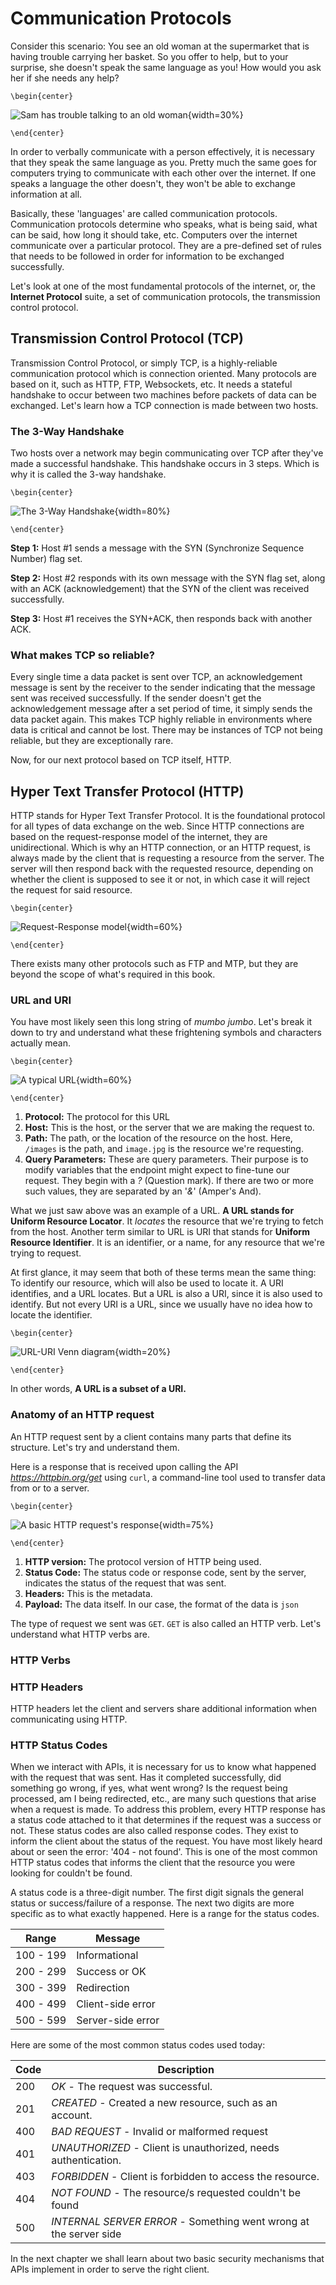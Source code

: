 # Communication Protocols
Consider this scenario: You see an old woman at the supermarket that is having trouble carrying her basket. So you offer to help, but to your surprise, she doesn't speak the same language as you! How would you ask her if she needs any help?

```{=latex}
\begin{center}
```
![Sam has trouble talking to an old woman](src/book/images/3.1.png){width=30%}
```{=latex}
\end{center}
```

In order to verbally communicate with a person effectively, it is necessary that they speak the same language as you. Pretty much the same goes for computers trying to communicate with each other over the internet. If one speaks a language the other doesn't, they won't be able to exchange information at all.

Basically, these 'languages' are called communication protocols. Communication protocols determine who speaks, what is being said, what can be said, how long it should take, etc. Computers over the internet communicate over a particular protocol. They are a pre-defined set of rules that needs to be followed in order for information to be exchanged successfully.

Let's look at one of the most fundamental protocols of the internet, or, the **Internet Protocol** suite, a set of communication protocols, the transmission control protocol.

## Transmission Control Protocol (TCP)
Transmission Control Protocol, or simply TCP, is a highly-reliable communication protocol which is connection oriented.  Many protocols are based on it, such as HTTP, FTP, Websockets, etc. It needs a stateful handshake to occur between two machines before packets of data can be exchanged. Let's learn how a TCP connection is made between two hosts.

### The 3-Way Handshake
Two hosts over a network may begin communicating over TCP after they've made a successful handshake. This handshake occurs in 3 steps. Which is why it is called the 3-way handshake.

```{=latex}
\begin{center}
```
![The 3-Way Handshake](src/book/images/3.2.png){width=80%}
```{=latex}
\end{center}
```

**Step 1:** Host #1 sends a message with the SYN (Synchronize Sequence Number) flag set.

**Step 2:** Host #2 responds with its own message with the SYN flag set, along with an ACK (acknowledgement) that the SYN of the client was received successfully.

**Step 3:** Host #1 receives the SYN+ACK, then responds back with another ACK.

### What makes TCP so reliable?
Every single time a data packet is sent over TCP, an acknowledgement message is sent by the receiver to the sender indicating that the message sent was received successfully. If the sender doesn't get the acknowledgement message after a set period of time, it simply sends the data packet again. This makes TCP highly reliable in environments where data is critical and cannot be lost. There may be instances of TCP not being reliable, but they are exceptionally rare.

Now, for our next protocol based on TCP itself, HTTP.

## Hyper Text Transfer Protocol (HTTP)
HTTP stands for Hyper Text Transfer Protocol.
It is the foundational protocol for all types of data exchange on the web. Since HTTP connections are based on the request-response model of the internet, they are unidirectional. Which is why an HTTP connection, or an HTTP request, is always made by the client that is requesting a resource from the server. The server will then respond back with the requested resource, depending on whether the client is supposed to see it or not, in which case it will reject the request for said resource.

```{=latex}
\begin{center}
```
![Request-Response model](src/book/images/3.3.png){width=60%}
```{=latex}
\end{center}
```

There exists many other protocols such as FTP and MTP, but they are beyond the scope of what's required in this book.

### URL and URI

You have most likely seen this long string of *mumbo jumbo*. Let's break it down to try and understand what these frightening symbols and characters actually mean.

```{=latex}
\begin{center}
```
![A typical URL](src/book/images/3.4.png){width=60%}
```{=latex}
\end{center}
```

1. **Protocol:** The protocol for this URL
2. **Host:** This is the host, or the server that we are making the request to.
3. **Path:** The path, or the location of the resource on the host. Here, `/images` is the path, and `image.jpg` is the resource we're requesting.
4. **Query Parameters:** These are query parameters. Their purpose is to modify variables that the endpoint might expect to fine-tune our request. They begin with a *?* (Question mark). If there are two or more such values, they are separated by an '*&*' (Amper's And).

What we just saw above was an example of a URL. **A URL stands for Uniform Resource Locator**. It *locates* the resource that we're trying to fetch from the host. Another term similar to URL is URI that stands for **Uniform Resource Identifier**. It is an identifier, or a name, for any resource that we're trying to request.

At first glance, it may seem that both of these terms mean the same thing: To identify our resource, which will also be used to locate it. A URI identifies, and a URL locates. But a URL is also a URI, since it is also used to identify. But not every URI is a URL, since we usually have no idea how to locate the identifier.
```{=latex}
\begin{center}
```
![URL-URI Venn diagram](src/book/images/3.5.png){width=20%}
```{=latex}
\end{center}
```
In other words, **A URL is a subset of a URI.**

### Anatomy of an HTTP request
An HTTP request sent by a client contains many parts that define its structure. Let's try and understand them.

Here is a response that is received upon calling the API *https://httpbin.org/get* using `curl`, a command-line tool used to transfer data from or to a server.

```{=latex}
\begin{center}
```
![A basic HTTP request's response](src/book/images/3.6.png){width=75%}
```{=latex}
\end{center}
```
1. **HTTP version:** The protocol version of HTTP being used.
2. **Status Code:** The status code or response code, sent by the server, indicates the status of the request that was sent.
3. **Headers:** This is the metadata.
3. **Payload:** The data itself. In our case, the format of the data is `json`

The type of request we sent was `GET`. `GET` is also called an HTTP verb. Let's understand what HTTP verbs are.

### HTTP Verbs

### HTTP Headers
HTTP headers let the client and servers share additional information when communicating using HTTP.

### HTTP Status Codes
When we interact with APIs, it is necessary for us to know what happened with the request that was sent. Has it completed successfully, did something go wrong, if yes, what went wrong? Is the request being processed, am I being redirected, etc., are many such questions that arise when a request is made. To address this problem, every HTTP response has a status code attached to it that determines if the request was a success or not. These status codes are also called response codes. They exist to inform the client about the status of the request. You have most likely heard about or seen the error: '404 - not found'. This is one of the most common HTTP status codes that informs the client that the resource you were looking for couldn't be found.

A status code is a three-digit number. The first digit signals the general status or success/failure of a response. The next two digits are more specific as to what exactly happened. Here is a range for the status codes.

Range          | Message
-------------- | -------
100 - 199      | Informational
200 - 299      | Success or OK
300 - 399      | Redirection
400 - 499      | Client-side error
500 - 599      | Server-side error

Here are some of the most common status codes used today:

Code | Description
---  | ----------
200  | *OK* - The request was successful.
201  | *CREATED* - Created a new resource, such as an account.
400  | *BAD REQUEST* - Invalid or malformed request
401  | *UNAUTHORIZED* - Client is unauthorized, needs authentication.
403  | *FORBIDDEN* - Client is forbidden to access the resource.
404  | *NOT FOUND* - The resource/s requested couldn't be found
500  | *INTERNAL SERVER ERROR* - Something went wrong at the server side

In the next chapter we shall learn about two basic security mechanisms that APIs implement in order to serve the right client.
